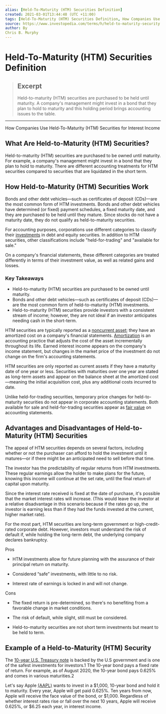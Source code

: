 ```yaml
---
alias: [Held-To-Maturity (HTM) Securities Definition]
created: 2021-03-01T13:44:48 (UTC +11:00)
tags: [Held-To-Maturity (HTM) Securities Definition, How Companies Use Held-To-Maturity (HTM) Securities for Interest Income]
source: https://www.investopedia.com/terms/h/held-to-maturity-security.asp
author: By
Chris B. Murphy
---
```


# Held-To-Maturity (HTM) Securities Definition

> ## Excerpt
> Held-to-maturity (HTM) securities are purchased to be held until maturity. A company's management might invest in a bond that they plan to hold to maturity and this holding period brings accounting issues to the table.

---

How Companies Use Held-To-Maturity (HTM) Securities for Interest Income
## What Are Held-to-Maturity (HTM) Securities?

Held-to-maturity (HTM) securities are purchased to be owned until maturity. For example, a company's management might invest in a bond that they plan to hold to maturity. There are different accounting treatments for HTM securities compared to securities that are liquidated in the short term.

## How Held-to-Maturity (HTM) Securities Work

Bonds and other debt vehicles—such as certificates of deposit (CDs)—are the most common form of HTM investments. Bonds and other debt vehicles have determined (or fixed) payment schedules, a fixed maturity date, and they are purchased to be held until they mature. Since stocks do not have a maturity date, they do not qualify as held-to-maturity securities.

For accounting purposes, corporations use different categories to classify their [investments](https://www.investopedia.com/articles/younginvestors/10/what-is-an-investment.asp) in debt and equity securities. In addition to HTM securities, other classifications include "held-for-trading" and "available for sale."

On a company's financial statements, these different categories are treated differently in terms of their investment value, as well as related gains and losses.

### Key Takeaways

-   Held-to-maturity (HTM) securities are purchased to be owned until maturity.
-   Bonds and other debt vehicles—such as certificates of deposit (CDs)—are the most common form of held-to-maturity (HTM) investments.
-   Held-to-maturity (HTM) securities provide investors with a consistent stream of income; however, they are not ideal if an investor anticipates needing cash in the short-term.

HTM securities are typically reported as a [noncurrent asset](https://www.investopedia.com/terms/n/noncurrent-assets.asp); they have an amortized cost on a company's financial statements. [Amortization](https://www.investopedia.com/terms/a/amortization.asp) is an accounting practice that adjusts the cost of the asset incrementally throughout its life. Earned interest income appears on the company's income statement, but changes in the market price of the investment do not change on the firm's accounting statements.

HTM securities are only reported as current assets if they have a maturity date of one year or less. Securities with maturities over one year are stated as long-term assets and appear on the balance sheet at the amortized cost—meaning the initial acquisition cost, plus any additional costs incurred to date.

Unlike held-for-trading securities, temporary price changes for held-to-maturity securities do not appear in corporate accounting statements. Both available for sale and held-for-trading securities appear as [fair value](https://www.investopedia.com/terms/f/fairvalue.asp) on accounting statements.

## Advantages and Disadvantages of Held-to-Maturity (HTM) Securities

The appeal of HTM securities depends on several factors, including whether or not the purchaser can afford to hold the investment until it matures—or if there might be an anticipated need to sell before that time.

The investor has the predictability of regular returns from HTM investments. These regular earnings allow the holder to make plans for the future, knowing this income will continue at the set rate, until the final return of capital upon maturity.

Since the interest rate received is fixed at the date of purchase, it's possible that the market interest rates will increase. (This would leave the investor at a relative disadvantage in this scenario because if the rates go up, the investor is earning less than if they had the funds invested at the current, higher market rate).

For the most part, HTM securities are long-term government or high-credit-rated corporate debt. However, investors must understand the risk of default if, while holding the long-term debt, the underlying company declares bankruptcy.

Pros

-   HTM investments allow for future planning with the assurance of their principal return on maturity.
    
-   Considered “safe” investments, with little to no risk.
    
-   Interest rate of earnings is locked in and will not change.
    

Cons

-   The fixed return is pre-determined, so there's no benefiting from a favorable change in market conditions.
    
-   The risk of default, while slight, still must be considered.
    
-   Held-to-maturity securities are not short term investments but meant to be held to term.
    

## Example of a Held-to-Maturity (HTM) Security

The [10-year U.S. Treasury note](https://www.investopedia.com/terms/1/10-yeartreasury.asp) is backed by the U.S government and is one of the safest investments for investors.1 The 10-year bond pays a fixed rate of return. For example, as of August 2020, the 10-year bond pays 0.625% and comes in various maturities.2

Let's say Apple [(AAPL)](https://www.investopedia.com/markets/quote?tvwidgetsymbol=aapl) wants to invest in a $1,000, 10-year bond and hold it to maturity. Every year, Apple will get paid 0.625%. Ten years from now, Apple will receive the face value of the bond, or $1,000. Regardless of whether interest rates rise or fall over the next 10 years, Apple will receive 0.625%, or $6.25 each year, in interest income.
